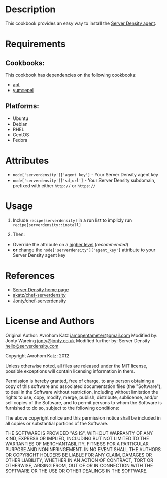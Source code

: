 Description
===========

This cookbook provides an easy way to install the [Server Density agent](https://github.com/serverdensity/sd-agent/).

Requirements
============

## Cookbooks:

This cookbook has dependencies on the following cookbooks:

 * [apt](https://github.com/opscode-cookbooks/apt)
 * [yum::epel](https://github.com/opscode-cookbooks/yum)

## Platforms:

 * Ubuntu
 * Debian
 * RHEL
 * CentOS
 * Fedora

Attributes
==========

 * `node['serverdensity']['agent_key']` - Your Server Density agent key
 * `node['serverdensity']['sd_url']` - Your Server Density subdomain, prefixed with either `http://` or `https://`

Usage
=====

 1. Include `recipe[serverdensity]` in a run list to implicly run `recipe[serverdensity::install]`

 2. Then:
  * Override the attribute on a [higher level](http://wiki.opscode.com/display/chef/Attributes#Attributes-AttributesPrecedence) (*recommended*)
  * **or** change the `node['serverdensity']['agent_key']` attribute to your Server Density agent key

References
==========

 * [Server Density home page](http://www.serverdensity.com/)
 * [akatz/chef-serverdensity](https://github.com/akatz/chef-serverdensity)
 * [Jonty/chef-serverdensity](https://github.com/Jonty/chef-serverdensity)


License and Authors
===================

Original Author: Avrohom Katz <iambpentameter@gmail.com>
Modified by: Jonty Wareing <jonty@jonty.co.uk>
Modified further by: Server Density <hello@serverdensity.com>

Copyright Avrohom Katz: 2012

Unless otherwise noted, all files are released under the MIT license,
possible exceptions will contain licensing information in them.

Permission is hereby granted, free of charge, to any person obtaining a copy
of this software and associated documentation files (the "Software"), to deal
in the Software without restriction, including without limitation the rights
to use, copy, modify, merge, publish, distribute, sublicense, and/or sell
copies of the Software, and to permit persons to whom the Software is
furnished to do so, subject to the following conditions:

The above copyright notice and this permission notice shall be included in
all copies or substantial portions of the Software.

THE SOFTWARE IS PROVIDED "AS IS", WITHOUT WARRANTY OF ANY KIND, EXPRESS OR
IMPLIED, INCLUDING BUT NOT LIMITED TO THE WARRANTIES OF MERCHANTABILITY,
FITNESS FOR A PARTICULAR PURPOSE AND NONINFRINGEMENT. IN NO EVENT SHALL THE
AUTHORS OR COPYRIGHT HOLDERS BE LIABLE FOR ANY CLAIM, DAMAGES OR OTHER
LIABILITY, WHETHER IN AN ACTION OF CONTRACT, TORT OR OTHERWISE, ARISING FROM,
OUT OF OR IN CONNECTION WITH THE SOFTWARE OR THE USE OR OTHER DEALINGS IN
THE SOFTWARE.
